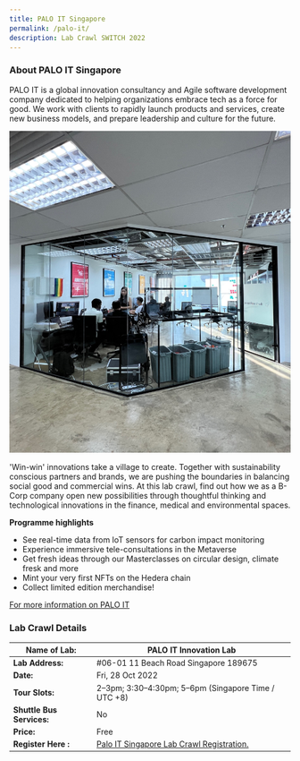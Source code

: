 ```yaml
---
title: PALO IT Singapore
permalink: /palo-it/
description: Lab Crawl SWITCH 2022
---
```

### **About PALO IT Singapore** 

PALO IT is a global innovation consultancy and Agile software development company dedicated to helping organizations embrace tech as a force for good. We work with clients to rapidly launch products and services, create new business models, and prepare leadership and culture for the future.

![PALO IT Lab Crawl SWITCH 2022](/images/PALO%20IT%20Innovation%20Lab%20Photo.png)

'Win-win' innovations take a village to create. Together with sustainability conscious partners and brands, we are pushing the boundaries in balancing social good and commercial wins. At this lab crawl, find out how we as a B-Corp company open new possibilities through thoughtful thinking and technological innovations in the finance, medical and environmental spaces.

**Programme highlights**

* See real-time data from IoT sensors for carbon impact monitoring
* Experience immersive tele-consultations in the Metaverse     
* Get fresh ideas through our Masterclasses on circular design, climate fresk and more
* Mint your very first NFTs on the Hedera chain
* Collect limited edition merchandise!

[For more information on PALO IT](https://www.palo-it.com/en/)
 

### **Lab Crawl Details**

| **Name of Lab:** | PALO IT Innovation Lab |
| -------- | -------- |
| **Lab Address:** | #06-01 11 Beach Road Singapore 189675 |
|**Date:** | Fri, 28 Oct 2022 |
|**Tour Slots:** | 2–3pm; 3:30–4:30pm; 5–6pm (Singapore Time / UTC +8) |
|**Shuttle Bus Services:** | No |
|**Price:** | Free |
|**Register Here :** | [Palo IT Singapore Lab Crawl Registration.](https://docs.google.com/forms/d/e/1FAIpQLSdlBKwq42nt9hF6qKhMtih_z1cJ-nLzoxrehBvZVup5CT0vAg/viewform) |